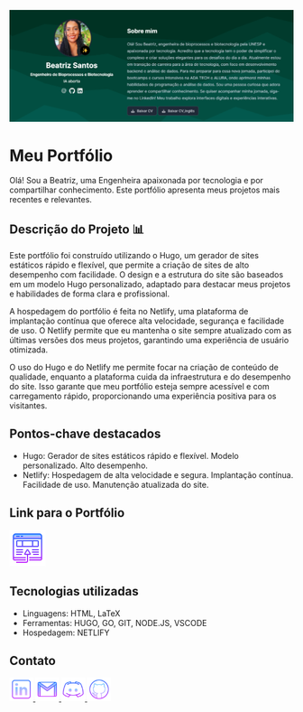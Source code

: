 ![Portfólio](content/authors/admin/sobre.png)

# Meu Portfólio 

Olá! Sou a Beatriz, uma Engenheira apaixonada por tecnologia e por compartilhar conhecimento. Este portfólio apresenta meus projetos mais recentes e relevantes.

## Descrição do Projeto 📊
Este portfólio foi construído utilizando o Hugo, um gerador de sites estáticos rápido e flexível, que permite a criação de sites de alto desempenho com facilidade. O design e a estrutura do site são baseados em um modelo Hugo personalizado, adaptado para destacar meus projetos e habilidades de forma clara e profissional.

A hospedagem do portfólio é feita no Netlify, uma plataforma de implantação contínua que oferece alta velocidade, segurança e facilidade de uso. O Netlify permite que eu mantenha o site sempre atualizado com as últimas versões dos meus projetos, garantindo uma experiência de usuário otimizada.

O uso do Hugo e do Netlify me permite focar na criação de conteúdo de qualidade, enquanto a plataforma cuida da infraestrutura e do desempenho do site. Isso garante que meu portfólio esteja sempre acessível e com carregamento rápido, proporcionando uma experiência positiva para os visitantes.

## Pontos-chave destacados

* Hugo: Gerador de sites estáticos rápido e flexível.
Modelo personalizado.
Alto desempenho.
* Netlify: Hospedagem de alta velocidade e segura.
Implantação contínua.
Facilidade de uso.
Manutenção atualizada do site.


## Link para o Portfólio

<a href="https://my-website-beatriz-santos.netlify.app/" alt="site" title="Portfólio">
  <img width="64px" src="assets/media/icons/icons8-abrir-no-navegador-64.png" alt="Portfólio">
</a>


## Tecnologias utilizadas

* Linguagens: HTML, LaTeX
* Ferramentas: HUGO, GO, GIT, NODE.JS, VSCODE
* Hospedagem: NETLIFY
  

## Contato 

 
 <a href="https://www.linkedin.com/in/beatrizssaurora/">
  <img width="42px" alt="LinkedIn" title="LinkedIn" src="assets/media/icons/icons8-linkedin-64.png">
</a>
<a href="mailto:beatrizssaurora@gmail.com" title="beatrizssaurora@gmail.com">
  <img width="42px" src="assets/media/icons/icons8-gmail-64.png" alt="Ícone do Gmail">
</a>
<a href="beatriz02627" alt="Usuário do Discord" title="beatriz02627">
  <img width="42px" src="assets/media/icons/icons8-logo-discord-64.png" alt="Ícone do Discord">
</a>
<a href="https://github.com/beatrizssaurora" alt="Github" title="Github">
  <img width="42px" src="assets/media/icons/icons8-github-64.png" alt="Github">
</a>